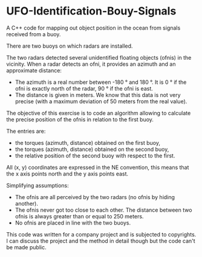 # UFO-Identification-Bouy-Signals
A C++ code for mapping out object position in the ocean from signals received from a buoy. 

There are two buoys on which radars are installed.

The two radars detected several unidentified floating objects (ofnis) in the vicinity.
When a radar detects an ofni, it provides an azimuth and an approximate distance:
- The azimuth is a real number between -180 ° and 180 °. It is 0 ° if the ofni is exactly north of the radar, 90 ° if the ofni is east.
- The distance is given in meters. We know that this data is not very precise (with a maximum deviation of 50 meters from the real value).

The objective of this exercise is to code an algorithm allowing to calculate the precise position of the ofnis in relation to the first buoy.

The entries are:
- the torques (azimuth, distance) obtained on the first buoy,
- the torques (azimuth, distance) obtained on the second buoy,
- the relative position of the second buoy with respect to the first.

All (x, y) coordinates are expressed in the NE convention, this means that the x axis points north and the y axis points east.

Simplifying assumptions:
- The ofnis are all perceived by the two radars (no ofnis by hiding another).
- The ofnis never got too close to each other. The distance between two ofnis is always greater than or equal to 250 meters.
- No ofnis are placed in line with the two buoys.

This code was written for a company project and is subjected to copyrights. I can discuss the project and the method in detail though but the code can't be made public. 
